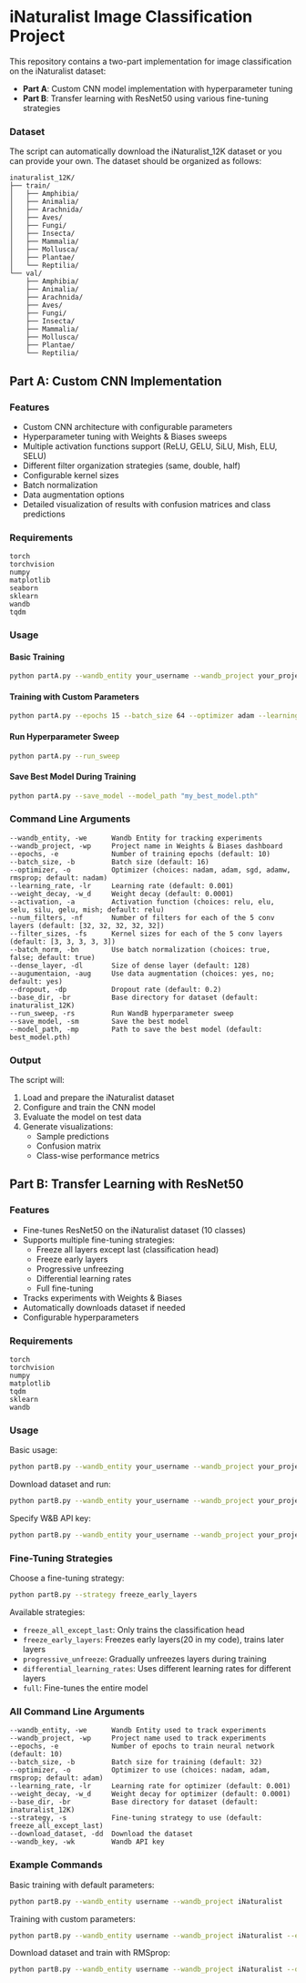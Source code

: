 # iNaturalist Image Classification Project

This repository contains a two-part implementation for image classification on the iNaturalist dataset:
- **Part A**: Custom CNN model implementation with hyperparameter tuning
- **Part B**: Transfer learning with ResNet50 using various fine-tuning strategies

### Dataset

The script can automatically download the iNaturalist_12K dataset or you can provide your own. The dataset should be organized as follows:

```
inaturalist_12K/
├── train/
│   ├── Amphibia/
│   ├── Animalia/
│   ├── Arachnida/
│   ├── Aves/
│   ├── Fungi/
│   ├── Insecta/
│   ├── Mammalia/
│   ├── Mollusca/
│   ├── Plantae/
│   └── Reptilia/
└── val/
    ├── Amphibia/
    ├── Animalia/
    ├── Arachnida/
    ├── Aves/
    ├── Fungi/
    ├── Insecta/
    ├── Mammalia/
    ├── Mollusca/
    ├── Plantae/
    └── Reptilia/
```

## Part A: Custom CNN Implementation

### Features

- Custom CNN architecture with configurable parameters
- Hyperparameter tuning with Weights & Biases sweeps
- Multiple activation functions support (ReLU, GELU, SiLU, Mish, ELU, SELU)
- Different filter organization strategies (same, double, half)
- Configurable kernel sizes
- Batch normalization
- Data augmentation options
- Detailed visualization of results with confusion matrices and class predictions

### Requirements

```
torch
torchvision
numpy
matplotlib
seaborn
sklearn
wandb
tqdm
```

### Usage

#### Basic Training

```bash
python partA.py --wandb_entity your_username --wandb_project your_project_name
```

#### Training with Custom Parameters

```bash
python partA.py --epochs 15 --batch_size 64 --optimizer adam --learning_rate 0.0003 --dropout 0.3 --activation silu --batch_norm true --augumentaion yes
```

#### Run Hyperparameter Sweep

```bash
python partA.py --run_sweep
```

#### Save Best Model During Training

```bash
python partA.py --save_model --model_path "my_best_model.pth"
```

### Command Line Arguments

```
--wandb_entity, -we      Wandb Entity for tracking experiments
--wandb_project, -wp     Project name in Weights & Biases dashboard
--epochs, -e             Number of training epochs (default: 10)
--batch_size, -b         Batch size (default: 16)
--optimizer, -o          Optimizer (choices: nadam, adam, sgd, adamw, rmsprop; default: nadam)
--learning_rate, -lr     Learning rate (default: 0.001)
--weight_decay, -w_d     Weight decay (default: 0.0001)
--activation, -a         Activation function (choices: relu, elu, selu, silu, gelu, mish; default: relu)
--num_filters, -nf       Number of filters for each of the 5 conv layers (default: [32, 32, 32, 32, 32])
--filter_sizes, -fs      Kernel sizes for each of the 5 conv layers (default: [3, 3, 3, 3, 3])
--batch_norm, -bn        Use batch normalization (choices: true, false; default: true)
--dense_layer, -dl       Size of dense layer (default: 128)
--augumentaion, -aug     Use data augmentation (choices: yes, no; default: yes)
--dropout, -dp           Dropout rate (default: 0.2)
--base_dir, -br          Base directory for dataset (default: inaturalist_12K)
--run_sweep, -rs         Run WandB hyperparameter sweep
--save_model, -sm        Save the best model
--model_path, -mp        Path to save the best model (default: best_model.pth)
```

### Output

The script will:
1. Load and prepare the iNaturalist dataset
2. Configure and train the CNN model
3. Evaluate the model on test data
4. Generate visualizations:
   - Sample predictions
   - Confusion matrix
   - Class-wise performance metrics

## Part B: Transfer Learning with ResNet50

### Features

- Fine-tunes ResNet50 on the iNaturalist dataset (10 classes)
- Supports multiple fine-tuning strategies:
  - Freeze all layers except last (classification head)
  - Freeze early layers
  - Progressive unfreezing
  - Differential learning rates
  - Full fine-tuning
- Tracks experiments with Weights & Biases
- Automatically downloads dataset if needed
- Configurable hyperparameters

### Requirements

```
torch
torchvision
numpy
matplotlib
tqdm
sklearn
wandb
```

### Usage

Basic usage:

```bash
python partB.py --wandb_entity your_username --wandb_project your_project_name
```

Download dataset and run:

```bash
python partB.py --wandb_entity your_username --wandb_project your_project_name --download_dataset
```

Specify W&B API key:

```bash
python partB.py --wandb_entity your_username --wandb_project your_project_name --wandb_key your_api_key
```

### Fine-Tuning Strategies

Choose a fine-tuning strategy:

```bash
python partB.py --strategy freeze_early_layers
```

Available strategies:
- `freeze_all_except_last`: Only trains the classification head
- `freeze_early_layers`: Freezes early layers(20 in my code), trains later layers
- `progressive_unfreeze`: Gradually unfreezes layers during training
- `differential_learning_rates`: Uses different learning rates for different layers
- `full`: Fine-tunes the entire model

### All Command Line Arguments

```
--wandb_entity, -we      Wandb Entity used to track experiments
--wandb_project, -wp     Project name used to track experiments
--epochs, -e             Number of epochs to train neural network (default: 10)
--batch_size, -b         Batch size for training (default: 32)
--optimizer, -o          Optimizer to use (choices: nadam, adam, rmsprop; default: adam)
--learning_rate, -lr     Learning rate for optimizer (default: 0.001)
--weight_decay, -w_d     Weight decay for optimizer (default: 0.0001)
--base_dir, -br          Base directory for dataset (default: inaturalist_12K)
--strategy, -s           Fine-tuning strategy to use (default: freeze_all_except_last)
--download_dataset, -dd  Download the dataset
--wandb_key, -wk         Wandb API key
```

### Example Commands

Basic training with default parameters:
```bash
python partB.py --wandb_entity username --wandb_project iNaturalist
```

Training with custom parameters:
```bash
python partB.py --wandb_entity username --wandb_project iNaturalist --epochs 20 --batch_size 64 --optimizer adam --learning_rate 0.0005 --strategy progressive_unfreeze
```

Download dataset and train with RMSprop:
```bash
python partB.py --wandb_entity username --wandb_project iNaturalist --download_dataset --optimizer rmsprop --learning_rate 0.0002
```


